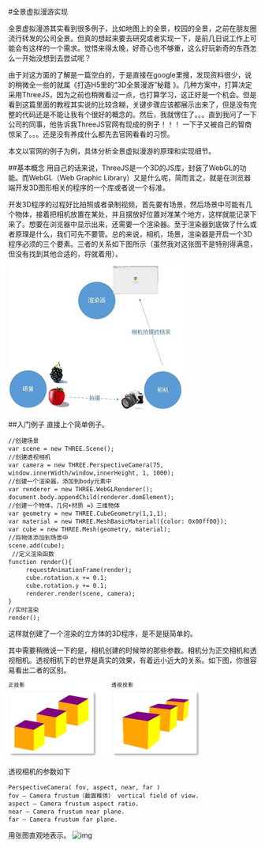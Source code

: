 #全景虚拟漫游实现

全景虚拟漫游其实看到很多例子，比如地图上的全景，校园的全景，之前在朋友圈流行转发的公司全景。但真的想起来要去研究或者实现一下，是前几日说工作上可能会有这样的一个需求。觉悟来得太晚，好奇心也不够重，这么好玩新奇的东西怎么一开始没想到去尝试呢？

由于对这方面的了解是一篇空白的，于是直接在google里搜，发现资料很少，说的稍微全一些的就属《打造H5里的“3D全景漫游”秘籍 》。几种方案中，打算决定采用ThreeJS，因为之前也稍微看过一点，也打算学习，这正好是一个机会。但是看到这篇里面的教程其实说的比较含糊，关键步骤应该都展示出来了，但是没有完整的代码还是不能让我有个很好的概念的。然后，我就愣住了。。。直到我问了一下公司的同事，他告诉我ThreeJS官网有现成的例子！！！ 一下子又被自己的智商惊呆了。。。还是没有养成什么都先去官网看看的习惯。

本文以官网的例子为例，具体分析全景虚拟漫游的原理和实现细节。

##基本概念
用自己的话来说，ThreeJS是一个3D的JS库，封装了WebGL的功能。而WebGL（Web Graphic Library）又是什么呢，简而言之，就是在浏览器端开发3D图形相关的程序的一个库或者说一个标准。

开发3D程序的过程好比拍照或者录制视频，首先要有场景，然后场景中可能有几个物体，接着把相机放置在某处，并且摆放好位置对准某个地方，这样就能记录下来了。想要在浏览器中显示出来，还需要一个渲染器。至于渲染器到底做了什么或者原理是什么，我们可先不要管。总的来说，相机，场景，渲染器是开启一个3D程序必须的三个要素。三者的关系如下图所示（虽然我对这张图不是特别得满意，但没有找到其他合适的，将就着用）。

![img](../images/three3D/three_flow.jpg)

##入门例子
直接上个简单例子。
```
//创建场景
var scene = new THREE.Scene();
//创建透视相机
var camera = new THREE.PerspectiveCamera(75, window.innerWidth/window,innerHeight, 1, 1000);
//创建一个渲染器，添加到body元素中
var renderer = new THREE.WebGLRenderer();
document.body.appendChild(renderer.domElement);
//创建一个物体，几何+材质 =》三维物体
var geometry = new THREE.CubeGeometry(1,1,1);
var material = new THREE.MeshBasicMaterial({color: 0x00ff00});
var cube = new THREE.Mesh(geometry, material);
//将物体添加到场景中
scene.add(cube);
 //定义渲染函数    
function render(){
     requestAnimationFrame(render);
     cube.rotation.x += 0.1;
     cube.rotation.y += 0.1;
     renderer.render(scene, camera);
}
//实时渲染
render();
```

这样就创建了一个渲染的立方体的3D程序，是不是挺简单的。

其中需要稍微说一下的是，相机创建的时候带的那些参数。相机分为正交相机和透视相机。透视相机下的世界是真实的效果，有着远小近大的关系。如下图，你很容易看出二者的区别。

![img](../images/three3D/three_projection.png)

透视相机的参数如下
```
PerspectiveCamera( fov, aspect, near, far )
fov — Camera frustum（截面椎体） vertical field of view.
aspect — Camera frustum aspect ratio.
near — Camera frustum near plane.
far — Camera frustum far plane.
```

用张图直观地表示。
![img](../images/three_camera.png)
